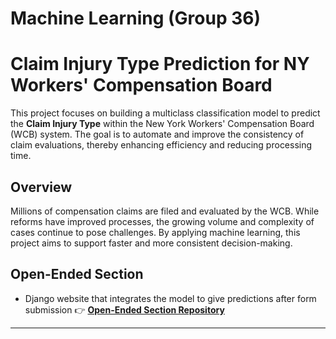 # Machine Learning (Group 36)

# Claim Injury Type Prediction for NY Workers' Compensation Board

This project focuses on building a multiclass classification model to predict the **Claim Injury Type** within the New York Workers' Compensation Board (WCB) system. The goal is to automate and improve the consistency of claim evaluations, thereby enhancing efficiency and reducing processing time.

## Overview

Millions of compensation claims are filed and evaluated by the WCB. While reforms have improved processes, the growing volume and complexity of cases continue to pose challenges. By applying machine learning, this project aims to support faster and more consistent decision-making.

## Open-Ended Section
- Django website that integrates the model to give predictions after form submission
👉 **[Open-Ended Section Repository]([https://github.com/your-username/open-ended-section](https://github.com/isabella-fc/to-grant-or-not-to-grant))**

---

